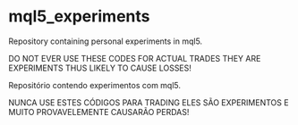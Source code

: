 # mql5_experiments
Repository containing personal experiments in mql5.

DO NOT EVER USE THESE CODES FOR ACTUAL TRADES THEY ARE EXPERIMENTS THUS LIKELY TO CAUSE LOSSES!

Repositório contendo experimentos com mql5.

NUNCA USE ESTES CÓDIGOS PARA TRADING ELES SÃO EXPERIMENTOS E MUITO PROVAVELEMENTE CAUSARÃO PERDAS!
